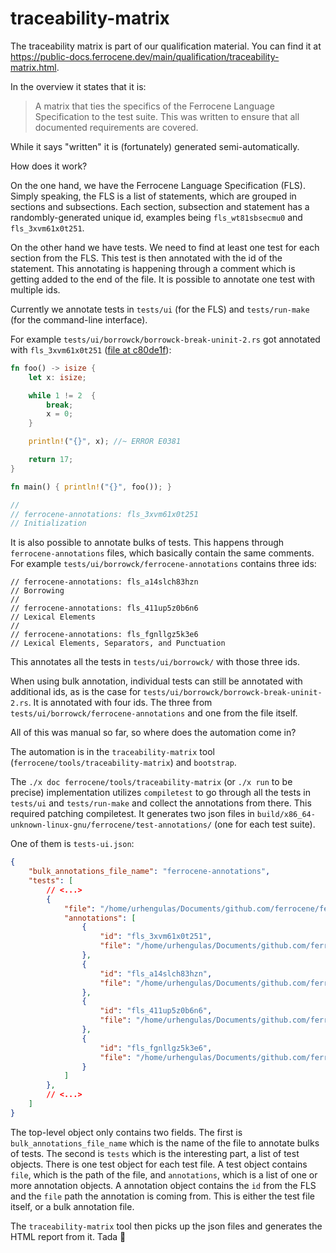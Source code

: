 <!-- SPDX-License-Identifier: MIT OR Apache-2.0 -->
<!-- SPDX-FileCopyrightText: The Ferrocene Developers -->

# traceability-matrix

The traceability matrix is part of our qualification material. You can find it at https://public-docs.ferrocene.dev/main/qualification/traceability-matrix.html.

In the overview it states that it is:

> A matrix that ties the specifics of the Ferrocene Language Specification to the test suite. This was written to ensure that all documented requirements are covered.

While it says "written" it is (fortunately) generated semi-automatically.

How does it work?

On the one hand, we have the Ferrocene Language Specification (FLS). Simply speaking, the FLS is a list of statements, which are grouped in sections and subsections. Each section, subsection and statement has a randombly-generated unique id, examples being `fls_wt81sbsecmu0` and `fls_3xvm61x0t251`.

On the other hand we have tests. We need to find at least one test for each section from the FLS. This test is then annotated with the id of the statement. This annotating is happening through a comment which is getting added to the end of the file. It is possible to annotate one test with multiple ids.

Currently we annotate tests in `tests/ui` (for the FLS) and `tests/run-make` (for the command-line interface).

For example `tests/ui/borrowck/borrowck-break-uninit-2.rs` got annotated with `fls_3xvm61x0t251` ([file at c80de1f](https://github.com/ferrocene/ferrocene/blob/c80de1fa7eecdfbe4579b13e2aaa93fb0586f9c6/tests/ui/borrowck/borrowck-break-uninit-2.rs)):

```rust
fn foo() -> isize {
    let x: isize;

    while 1 != 2  {
        break;
        x = 0;
    }

    println!("{}", x); //~ ERROR E0381

    return 17;
}

fn main() { println!("{}", foo()); }

//
// ferrocene-annotations: fls_3xvm61x0t251
// Initialization
```

It is also possible to annotate bulks of tests. This happens through `ferrocene-annotations` files, which basically contain the same comments. For example `tests/ui/borrowck/ferrocene-annotations` contains three ids:

```
// ferrocene-annotations: fls_a14slch83hzn
// Borrowing
//
// ferrocene-annotations: fls_411up5z0b6n6
// Lexical Elements
//
// ferrocene-annotations: fls_fgnllgz5k3e6
// Lexical Elements, Separators, and Punctuation
```

This annotates all the tests in `tests/ui/borrowck/` with those three ids.

When using bulk annotation, individual tests can still be annotated with additional ids, as is the case for `tests/ui/borrowck/borrowck-break-uninit-2.rs`. It is annotated with four ids. The three from `tests/ui/borrowck/ferrocene-annotations` and one from the file itself.

All of this was manual so far, so where does the automation come in?

The automation is in the `traceability-matrix` tool (`ferrocene/tools/traceability-matrix`) and `bootstrap`.

The `./x doc ferrocene/tools/traceability-matrix` (or `./x run` to be precise) implementation utilizes `compiletest` to go through all the tests in `tests/ui` and `tests/run-make` and collect the annotations from there. This required patching compiletest. It generates two json files in `build/x86_64-unknown-linux-gnu/ferrocene/test-annotations/` (one for each test suite).

One of them is `tests-ui.json`:

```json
{
    "bulk_annotations_file_name": "ferrocene-annotations",
    "tests": [
        // <...>
        {
            "file": "/home/urhengulas/Documents/github.com/ferrocene/ferrocene/tests/ui/borrowck/borrowck-break-uninit-2.rs",
            "annotations": [
                {
                    "id": "fls_3xvm61x0t251",
                    "file": "/home/urhengulas/Documents/github.com/ferrocene/ferrocene/tests/ui/borrowck/borrowck-break-uninit-2.rs"
                },
                {
                    "id": "fls_a14slch83hzn",
                    "file": "/home/urhengulas/Documents/github.com/ferrocene/ferrocene/tests/ui/borrowck/ferrocene-annotations"
                },
                {
                    "id": "fls_411up5z0b6n6",
                    "file": "/home/urhengulas/Documents/github.com/ferrocene/ferrocene/tests/ui/borrowck/ferrocene-annotations"
                },
                {
                    "id": "fls_fgnllgz5k3e6",
                    "file": "/home/urhengulas/Documents/github.com/ferrocene/ferrocene/tests/ui/borrowck/ferrocene-annotations"
                }
            ]
        },
        // <...>
    ]
}
```

The top-level object only contains two fields. The first is `bulk_annotations_file_name` which is the name of the file to annotate bulks of tests. The second is `tests` which is the interesting part, a list of test objects. There is one test object for each test file. A test object contains `file`, which is the path of the file, and `annotations`, which is a list of one or more annotation objects. A annotation object contains the `id` from the FLS and the `file` path the annotation is coming from. This is either the test file itself, or a bulk annotation file.

The `traceability-matrix` tool then picks up the json files and generates the HTML report from it. Tada 🎉
